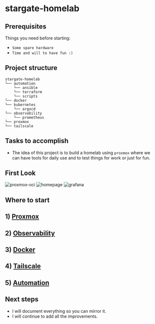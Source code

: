 # stargate-homelab

## Prerequisites
Things you need before starting:
* `Some spare hardware`
* `Time and will to have fun :)`

## Project structure
```
stargate-homelab
└── automation
    └── ansible    
    └── terraform
    └── scripts  
└── docker  
└── kubernetes
    └── argocd
└── observability
    └── prometheus  
└── proxmox
└── tailscale
```

## Tasks to accomplish
- The idea of this project is to build a homelab using `proxmox` where we can have tools for daily use and to test things for work or just for fun.

## First Look
![proxmox-oci](https://github.com/user-attachments/assets/b7e62e28-5a6d-44fb-b0c6-90f289c1c81d)
![homepage](https://github.com/user-attachments/assets/36d4a50f-627d-42a8-996e-558ea6a5a8f3)
![grafana](https://github.com/user-attachments/assets/345ac670-cfbb-4a97-8831-f0cd1f40d67f)

## Where to start
## 1) [Proxmox](./proxmox/README.md)
## 2) [Observability](./observability/prometheus/README.md)
## 3) [Docker](./docker/README.md)
## 4) [Tailscale](./tailscale/README.md)
## 5) [Automation](./automation/README.md)

## Next steps
- I will document everything so you can mirror it.
- I will continue to add all the improvements.
